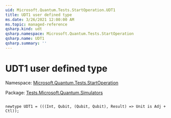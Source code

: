 ```yaml
---
uid: Microsoft.Quantum.Tests.StartOperation.UDT1
title: UDT1 user defined type
ms.date: 3/26/2021 12:00:00 AM
ms.topic: managed-reference
qsharp.kind: udt
qsharp.namespace: Microsoft.Quantum.Tests.StartOperation
qsharp.name: UDT1
qsharp.summary: ''
---
```


# UDT1 user defined type

Namespace: [Microsoft.Quantum.Tests.StartOperation](xref:Microsoft.Quantum.Tests.StartOperation)

Package: [Tests.Microsoft.Quantum.Simulators](https://nuget.org/packages/Tests.Microsoft.Quantum.Simulators)




```qsharp

newtype UDT1 = (((Int, Qubit, (Qubit, Qubit), Result) => Unit is Adj + Ctl));
```

